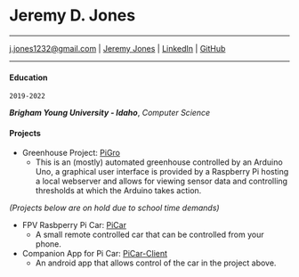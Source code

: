 # Jeremy D. Jones
---
<div id="webaddress">
<a href="j.jones1232@gmail.com">j.jones1232@gmail.com</a>
| <a href="https://byuidatascience.github.io/jerome1232.html">Jeremy Jones</a>
| <a href="https://www.linkedin.com/in/jeremy-jones-b904a284/">LinkedIn</a>
| <a href="https://github.com/jerome1232">GitHub</a>
</div>

---

#### Education

`2019-2022`

***Brigham Young University - Idaho***, *Computer Science*

#### Projects
  * Greenhouse Project: [PiGro](https://github.com/jerome1232/PiGro)
    * This is an (mostly) automated greenhouse controlled by an Arduino Uno, a graphical user interface is provided by a Raspberry Pi hosting a local webserver and allows for viewing sensor data and controlling thresholds at which the Arduino takes action.

  *(Projects below are on hold due to school time demands)*
  * FPV Rasbperry Pi Car: [PiCar](https://github.com/jerome1232/PiCar)
    * A small remote controlled car that can be controlled from your phone.
  * Companion App for Pi Car: [PiCar-Client](https://github.com/jerome1232/PiCar-Client)
    * An android app that allows control of the car in the project above.

